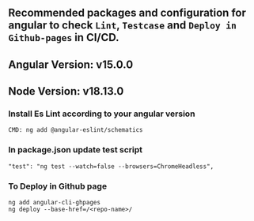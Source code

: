 ## Recommended packages and configuration for angular to check ```Lint```, ```Testcase``` and ```Deploy in Github-pages``` in CI/CD.

## Angular Version: v15.0.0
## Node Version: v18.13.0
### Install Es Lint according to your angular version
    CMD: ng add @angular-eslint/schematics

### In package.json update test script
    "test": "ng test --watch=false --browsers=ChromeHeadless",

### To Deploy in Github page
    ng add angular-cli-ghpages
    ng deploy --base-href=/<repo-name>/
    
